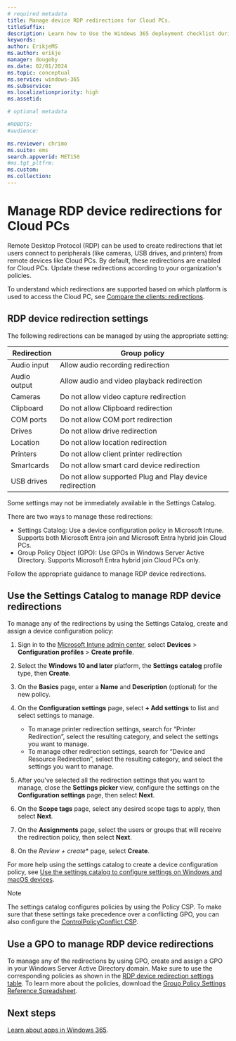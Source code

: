 ```yaml
---
# required metadata
title: Manage device RDP redirections for Cloud PCs.
titleSuffix:
description: Learn how to Use the Windows 365 deployment checklist during your deployment.
keywords:
author: ErikjeMS  
ms.author: erikje
manager: dougeby
ms.date: 02/01/2024
ms.topic: conceptual
ms.service: windows-365
ms.subservice:
ms.localizationpriority: high
ms.assetid: 

# optional metadata

#ROBOTS:
#audience:

ms.reviewer: chrimo
ms.suite: ems
search.appverid: MET150
#ms.tgt_pltfrm:
ms.custom: 
ms.collection: 
---
```


# Manage RDP device redirections for Cloud PCs

Remote Desktop Protocol (RDP) can be used to create redirections that let users connect to peripherals (like cameras, USB drives, and printers) from remote devices like Cloud PCs. By default, these redirections are enabled for Cloud PCs. Update these redirections according to your organization's policies.

To understand which redirections are supported based on which platform is used to access the Cloud PC, see [Compare the clients: redirections](/windows-server/remote/remote-desktop-services/clients/remote-desktop-app-compare).

## RDP device redirection settings

The following redirections can be managed by using the appropriate setting:

| Redirection | Group policy |
| --- | --- |
| Audio input | Allow audio recording redirection |
| Audio output | Allow audio and video playback redirection |
| Cameras | Do not allow video capture redirection |
| Clipboard | Do not allow Clipboard redirection |
| COM ports | Do not allow COM port redirection |
| Drives | Do not allow drive redirection |
| Location | Do not allow location redirection |
| Printers | Do not allow client printer redirection |
| Smartcards | Do not allow smart card device redirection |
| USB drives| Do not allow supported Plug and Play device redirection |

Some settings may not be immediately available in the Settings Catalog.

There are two ways to manage these redirections:

- Settings Catalog: Use a device configuration policy in Microsoft Intune. Supports both Microsoft Entra join and Microsoft Entra hybrid join Cloud PCs.
- Group Policy Object (GPO): Use GPOs in Windows Server Active Directory. Supports Microsoft Entra hybrid join Cloud PCs only.

Follow the appropriate guidance to manage RDP device redirections.

## Use the Settings Catalog to manage RDP device redirections

To manage any of the redirections by using the Settings Catalog, create and assign a device configuration policy:

1. Sign in to the [Microsoft Intune admin center](https://go.microsoft.com/fwlink/?linkid=2109431), select **Devices** > **Configuration profiles** > **Create profile**.

2. Select the **Windows 10 and later** platform, the **Settings catalog** profile type, then **Create**.

3. On the **Basics** page, enter a **Name** and **Description** (optional) for the new policy.

4. On the **Configuration settings** page, select **+ Add settings** to list and select settings to manage.

    - To manage printer redirection settings, search for “Printer Redirection”, select the resulting category, and select the settings you want to manage.
    - To manage other redirection settings, search for “Device and Resource Redirection”, select the resulting category, and select the settings you want to manage.

5. After you've selected all the redirection settings that you want to manage, close the **Settings picker** view, configure the settings on the **Configuration settings** page, then select **Next**.

6. On the **Scope tags** page, select any desired scope tags to apply, then select **Next**.

7. On the **Assignments** page, select the users or groups that will receive the redirection policy, then select **Next**.

8. On the *Review + create** page, select **Create**.

For more help using the settings catalog to create a device configuration policy, see [Use the settings catalog to configure settings on Windows and macOS devices](/intune/intune-service/configuration/settings-catalog).

> [!Note]
> The settings catalog configures policies by using the Policy CSP. To make sure that these settings take precedence over a conflicting GPO, you can also configure the [ControlPolicyConflict CSP]( /windows/client-management/mdm/policy-csp-controlpolicyconflict#controlpolicyconflict-policies).

## Use a GPO to manage RDP device redirections

To manage any of the redirections by using GPO, create and assign a GPO in your Windows Server Active Directory domain. Make sure to use the corresponding policies as shown in the [RDP device redirection settings table](#rdp-device-redirection-settings). To learn more about the policies, download the [Group Policy Settings Reference Spreadsheet](https://www.microsoft.com/download/101451).

<!-- ########################## -->
## Next steps

[Learn about apps in Windows 365](app-overview.md).
